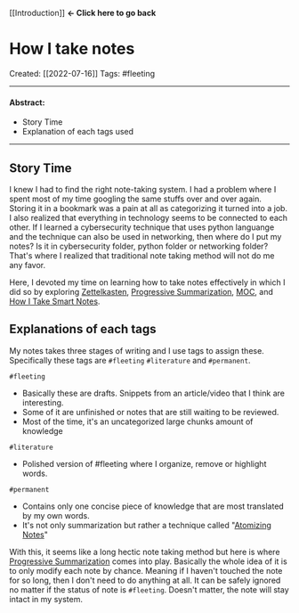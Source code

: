 [[Introduction]]  **<- Click here to go back** 

# How I take notes
Created:  [[2022-07-16]]
Tags: #fleeting 

---
#### Abstract:
- Story Time
- Explanation of each tags used
---
## Story Time
I knew I had to find the right note-taking system. I had a problem where I spent most of my time googling the same stuffs over and over again. Storing it in a bookmark was a pain at all as categorizing it turned into a job. I also realized that everything in technology seems to be connected to each other. If I learned a cybersecurity technique that uses python languange and the technique can also be used in networking, then where do I put my notes? Is it in cybersecurity folder, python folder or networking folder? That's where I realized that traditional note taking method will not do me any favor.

Here, I devoted my time on learning how to take notes effectively in which I did so by exploring [Zettelkasten](https://en.wikipedia.org/wiki/Zettelkasten), [Progressive Summarization](https://fortelabs.co/blog/series/ps/), [MOC](https://medium.com/@nickmilo22/in-what-ways-can-we-form-useful-relationships-between-notes-9b9ec46973c6), and [How I Take Smart Notes](https://www.amazon.com/How-Take-Smart-Notes-Nonfiction/dp/1542866502).


## Explanations of each tags

My notes takes three stages of writing and I use tags to assign these. 
Specifically these tags are `#fleeting` `#literature` and `#permanent`.

`#fleeting`

-   Basically these are drafts. Snippets from an article/video that I think are interesting.
-   Some of it are unfinished or notes that are still waiting to be reviewed.
-   Most of the time, it's an uncategorized large chunks amount of knowledge

`#literature`

-   Polished version of #fleeting where I organize, remove or highlight words.

`#permanent`

-   Contains only one concise piece of knowledge that are most translated by my own words.
-   It's not only summarization but rather a technique called "[Atomizing Notes](https://neuron.zettel.page/atomic#:~:text=Zettelkasten%20notes%20are%20atomic%20and,idea%20and%20one%20idea%20only.)"

With this, it seems like a long hectic note taking method but here is where [Progressive Summarization](https://fortelabs.co/blog/series/ps/) comes into play. Basically the whole idea of it is to only modify each note by chance. Meaning if I haven't touched the note for so long, then I don't need to do anything at all. It can be safely ignored no matter if the status of note is `#fleeting`. Doesn't matter, the note will stay intact in my system.












